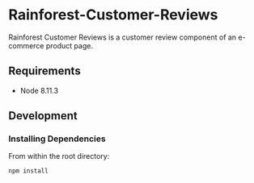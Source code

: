 # Rainforest-Customer-Reviews
Rainforest Customer Reviews is a customer review component of an e-commerce product page.

## Requirements

- Node 8.11.3

## Development

### Installing Dependencies

From within the root directory:

```sh
npm install
```


